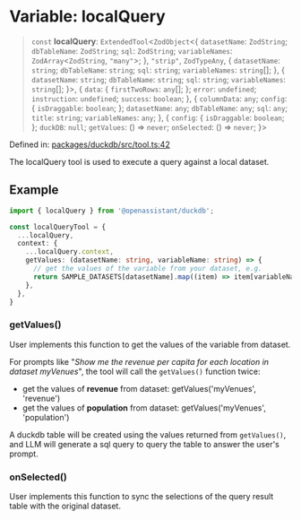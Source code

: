 # Variable: localQuery

> `const` **localQuery**: `ExtendedTool`\<`ZodObject`\<\{ `datasetName`: `ZodString`; `dbTableName`: `ZodString`; `sql`: `ZodString`; `variableNames`: `ZodArray`\<`ZodString`, `"many"`\>; \}, `"strip"`, `ZodTypeAny`, \{ `datasetName`: `string`; `dbTableName`: `string`; `sql`: `string`; `variableNames`: `string`[]; \}, \{ `datasetName`: `string`; `dbTableName`: `string`; `sql`: `string`; `variableNames`: `string`[]; \}\>, \{ `data`: \{ `firstTwoRows`: `any`[]; \}; `error`: `undefined`; `instruction`: `undefined`; `success`: `boolean`; \}, \{ `columnData`: `any`; `config`: \{ `isDraggable`: `boolean`; \}; `datasetName`: `any`; `dbTableName`: `any`; `sql`: `any`; `title`: `string`; `variableNames`: `any`; \}, \{ `config`: \{ `isDraggable`: `boolean`; \}; `duckDB`: `null`; `getValues`: () => `never`; `onSelected`: () => `never`; \}\>

Defined in: [packages/duckdb/src/tool.ts:42](https://github.com/GeoDaCenter/openassistant/blob/ae6e39c15b60e7a98a21d90a5bbeff5dc44c1295/packages/duckdb/src/tool.ts#L42)

The localQuery tool is used to execute a query against a local dataset.

## Example

```typescript
import { localQuery } from '@openassistant/duckdb';

const localQueryTool = {
  ...localQuery,
  context: {
    ...localQuery.context,
    getValues: (datasetName: string, variableName: string) => {
      // get the values of the variable from your dataset, e.g.
      return SAMPLE_DATASETS[datasetName].map((item) => item[variableName]);
    },
  },
}
```

### getValues()

User implements this function to get the values of the variable from dataset.

For prompts like "_Show me the revenue per capita for each location in dataset myVenues_", the tool will
call the `getValues()` function twice:
- get the values of **revenue** from dataset: getValues('myVenues', 'revenue')
- get the values of **population** from dataset: getValues('myVenues', 'population')

A duckdb table will be created using the values returned from `getValues()`, and LLM will generate a sql query to query the table to answer the user's prompt.

### onSelected()

User implements this function to sync the selections of the query result table with the original dataset.
